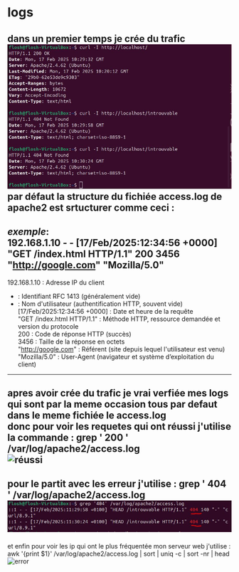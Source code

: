 # logs  
dans un premier temps je crée du trafic  
![trafic](https://github.com/The-flosh/logs/blob/main/ressources/trafic.JPG)  
par défaut la structure du fichiée access.log de apache2 est srtucturer comme ceci :  
---  
*exemple*:  
192.168.1.10 - - [17/Feb/2025:12:34:56 +0000] "GET /index.html HTTP/1.1" 200 3456 "http://google.com" "Mozilla/5.0"  
---  
192.168.1.10 : Adresse IP du client  
 - : Identifiant RFC 1413 (généralement vide)  
 - : Nom d'utilisateur (authentification HTTP, souvent vide)  
[17/Feb/2025:12:34:56 +0000] : Date et heure de la requête  
"GET /index.html HTTP/1.1" : Méthode HTTP, ressource demandée et version du protocole  
200 : Code de réponse HTTP (succès)  
3456 : Taille de la réponse en octets  
"http://google.com"	: Référent (site depuis lequel l'utilisateur est venu)  
"Mozilla/5.0"	: User-Agent (navigateur et système d’exploitation du client)  
---  
apres avoir crée du trafic je vrai verfiée mes logs qui sont par la meme occasion tous par defaut dans le meme fichiée le access.log  
donc pour voir les requetes qui ont réussi j'utilise la commande : grep ' 200 ' /var/log/apache2/access.log  
![réussi](https://github.com/The-flosh/logs/blob/main/ressources/réussi.JPG)  
---  
pour le partit avec les erreur j'utilise : grep ' 404 ' /var/log/apache2/access.log  
![error](https://github.com/The-flosh/logs/blob/main/ressources/error.JPG)  
---  
et enfin pour voir les ip qui ont le plus fréquentée mon serveur web j'utilise : awk '{print $1}' /var/log/apache2/access.log | sort | uniq -c | sort -nr | head  
![error](https://github.com/The-flosh/logs/blob/main/ressources/ip%20fréquente.JPG)  
